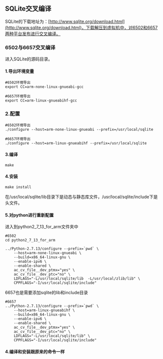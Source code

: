 ## SQLite交叉编译

SQLite的下载地址为：[http://www.sqlite.org/download.html](http://www.sqlite.org/download.html)，下载解压到虚拟机中，对6502和6657两种平台发布进行交叉编译。

### 6502与6657交叉编译

进入SQLite的源码目录。

#### 1.导出环境变量

```
#6502环境导出
export CC=arm-none-linux-gnueabi-gcc
```

```
#6657环境导出
export CC=arm-linux-gnueabihf-gcc
```

### 2.配置

```
#6502环境导出
./configure --host=arm-none-linux-gnueabi --prefix=/usr/local/sqlite
```

```
#6657环境导出
./configure --host=arm-linux-gnueabihf --prefix=/usr/local/sqlite
```

#### 3.编译

```
make
```

#### 4.安装

```
make install
```

在/usr/local/sqlite/lib目录下是动态与静态库文件，/usr/local/sqlite/include下是头文件。

#### 5.对python进行重新配置

进入到python2\_7\_13\_for\_arm文件夹中

    #6502
    cd python2_7_13_for_arm

    ../Python-2.7.13/configure --prefix=`pwd` \
        --host=arm-none-linux-gnueabi \
        --build=x86_64-linux-gnu \
        --enable-ipv6 \
        --enable-shared \
        ac_cv_file__dev_ptmx="yes" \
        ac_cv_file__dev_ptc="no" \
        LDFLAGS="-L/usr/local/sqlite/lib  -L/usr/local/zlib/lib" \
        CPPFLAGS="-I/usr/local/sqlite/include"

6657也是需要添加sqlite的lib和include目录

    #6657
    ../Python-2.7.13/configure --prefix=`pwd` \
        --host=arm-linux-gnueabihf \
        --build=x86_64-linux-gnu \
        --enable-ipv6 \
        --enable-shared \
        ac_cv_file__dev_ptmx="yes" \
        ac_cv_file__dev_ptc="no" \
        LDFLAGS="-L/usr/local/sqlite/lib" \
        CPPFLAGS="-I/usr/local/sqlite/include"

#### 4.编译和安装跟原来的命令一样



